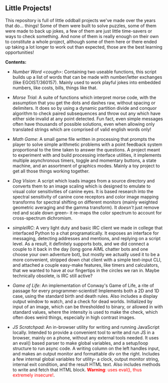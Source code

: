 <h2> Little Projects!</h2>

This repository is full of little oddball projects we've made over the years that do... things! Some of them were built to solve puzzles, some of them were made to back up jokes, a few of them are just little time-savers or ways to check something. And none of them is really enough on their own to constitute a whole project, although some of them here or there ended up taking a lot longer to work out than expected, those are the best learning opportunities!

**Contents:**

- <i>Number Word &lt;cough&gt;</i>: Containing two useable functions, this script builds up a list of words that can be made with number/letter exchanges (like EGOIST/360157). Mainly used to work playful jokes into embedded numbers, like costs, bills, things like that.

- <i>Morse Trial</i>: A suite of functions which interpret morse code, with the assumption that you get the dots and dashes raw, without spacing or delimiters. It does so by using a dynamic partition divide and conquor algorithm to check paired subsequences and throw out any which have either side invalid at any point detected. Fun fact, even simple messages often have thousands of possible solutions, even when allowing only translated strings which are comprised of valid english words only!

- <i>Math Game</i>: A small game file written in processing that prompts the player to solve simple arithmetic problems with a point feedback system proportional to the time taken to answer the questions. A project meant to experiment with and build processing interface utilities, it implements multiple asynchronous timers, toggle and momentary buttons, a state machine, and an assortment of graphics modes. Mainly a toy project to get all those things working together.

- <i>Dog Vision</i>: A script which loads images from a source directory and converts them to an image scaling which is designed to emulate to visual color sensitivities of canine eyes. It is based research into the spectral sensitivity of canine cone receptors and color image mapping transforms for spectral shifting on different monitors (mainly weighted geometric averaging and the gamma transform). It _doesn't_ just remove red and scale down green- it re-maps the color spectrum to account for cross-spectrum dichromism.

- _simpleIRC_: A very light duty and basic IRC client we made in college that interfaced Python to a chat programatically. It exposes an interface for messaging, detecting addresses and mentions, and replying on a script level. As a result, it definitely supports bots, and we did connect a couple to it back in the day (long gone AIML chatter bots and one choose your own adventure bot), but mostly we actually used it to be a more convenient, stripped down chat client with a simple text-input CLI, and attached a couple easy-make features, like timers and calculators, that we wanted to have at our fingertips in the circles we ran in. Maybe technically obsolete, is IRC still active?

- _Game of Life_: An implementation of Conway's Game of Life, a rite of passage for every programmer-scientist! Implements both a 2D and 1D case, using the standard birth and death rules. Also includes a display output window to watch, and a check for dead worlds. Initialized by input of an image, which can be thresholded to binary, or allowed in with standard values, where the intensity is used to make the check, which often does weird things, especially in high contrast images.

- _JS Scratchpad_: An in-browser utility for writing and running JavaScript locally. Intended to provide a convenient tool to write and run JS in a browser, mainly on a phone, without any external tools needed. It uses an eval() based parser to make global variables, and a setup/loop structure to run async code. A writing column on the left handles input, and makes an output monitor and formattable div on the right. Includes a few internal global variables for utility- a clock, output monitor string, internal exit condition, and the result HTML text. Also includes methods to write and fetch that HTML block. <span style="color:red">**Warning**: uses eval(), thus extremely insecure!</span>.
